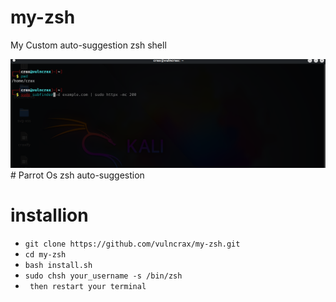 # my-zsh
My Custom auto-suggestion zsh shell 
<center><img src="./poc.png"></center>
# Parrot Os zsh auto-suggestion

 
# installion

   - `git clone https://github.com/vulncrax/my-zsh.git`
   - `cd my-zsh`
   - `bash install.sh`
   - `sudo chsh your_username -s /bin/zsh`
   - ` then restart your terminal`
